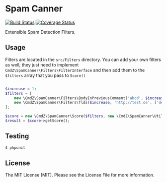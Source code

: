# Spam Canner

[![Build Status](https://travis-ci.org/AndyWendt/spam-canner.svg?branch=master)](https://travis-ci.org/AndyWendt/spam-canner) [![Coverage Status](https://coveralls.io/repos/AndyWendt/spam-canner/badge.png?branch=master)](https://coveralls.io/r/AndyWendt/spam-canner?branch=master)

Extensible Spam Detection Filters.

## Usage

Filters are located in the `src/Filters` directory.
You can add your own filters as well, they just need to implement `CmdZ\SpamCanner\Filters\FilterInterface` and then add them
to the `$filters` array that you pass to `Score()`

```php

$increase = 1;
$filters = [
    new \CmdZ\SpamCanner\Filters\BodyInPreviousComment('abcd', $increase, 'abcd'),
    new \CmdZ\SpamCanner\Filters\Tlds($increase, 'http://test.de', ['de'], new DomainParser())
];

$score = new \CmdZ\SpamCanner\Score($filters, new \CmdZ\SpamCanner\Utilities\Utilities());
$result = $score->getScore();


```


## Testing

``` bash
$ phpunit
```



## License

The MIT License (MIT). Please see the License File for more information.
